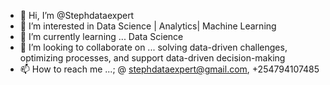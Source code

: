 - 👋 Hi, I’m @Stephdataexpert
- 👀 I’m interested in Data Science | Analytics| Machine Learning 
- 🌱 I’m currently learning ... Data Science 
- 💞️ I’m looking to collaborate on ... solving data-driven challenges, optimizing processes, and support data-driven decision-making
- 📫 How to reach me ...; @ stephdataexpert@gmail.com, +254794107485

<!---
Stephdataexpert/Stephdataexpert is a ✨ special ✨ repository because its `README.md` (this file) appears on your GitHub profile.
You can click the Preview link to take a look at your changes.
--->
